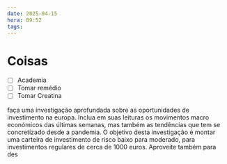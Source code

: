 ```yaml
---
date: 2025-04-15
hora: 09:52
tags:
---
```





# Coisas
- [ ] Academia
- [ ] Tomar remédio
- [ ] Tomar Creatina

faça uma investigação aprofundada sobre as oportunidades de investimento na europa. Inclua em suas leituras os movimentos macro económicos das últimas semanas, mas também as tendências que tem se concretizado desde a pandemia. O objetivo desta investigação é montar uma carteira de investimento de risco baixo para moderado, para investimentos regulares de cerca de 1000 euros. Aproveite também para des